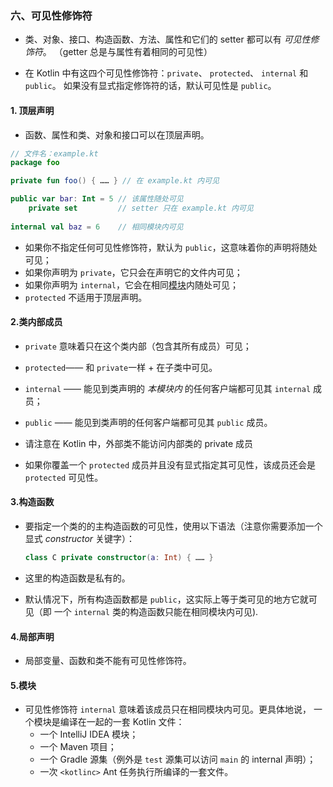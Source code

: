 ### 六、可见性修饰符

* 类、对象、接口、构造函数、方法、属性和它们的 setter 都可以有 *可见性修饰符*。 （getter 总是与属性有着相同的可见性）

* 在 Kotlin 中有这四个可见性修饰符：`private`、 `protected`、 `internal` 和 `public`。 如果没有显式指定修饰符的话，默认可见性是 `public`。

#### 1. 顶层声明

* 函数、属性和类、对象和接口可以在顶层声明。

```kotlin
// 文件名：example.kt
package foo

private fun foo() { …… } // 在 example.kt 内可见

public var bar: Int = 5 // 该属性随处可见
    private set         // setter 只在 example.kt 内可见
    
internal val baz = 6    // 相同模块内可见
```

* 如果你不指定任何可见性修饰符，默认为 `public`，这意味着你的声明将随处可见；
* 如果你声明为 `private`，它只会在声明它的文件内可见；
* 如果你声明为 `internal`，它会在相同[模块](https://www.kotlincn.net/docs/reference/visibility-modifiers.html#模块)内随处可见；
* `protected` 不适用于顶层声明。

#### 2.类内部成员

* `private` 意味着只在这个类内部（包含其所有成员）可见；
* `protected`—— 和 `private`一样 + 在子类中可见。
* `internal` —— 能见到类声明的 *本模块内* 的任何客户端都可见其 `internal` 成员；
* `public` —— 能见到类声明的任何客户端都可见其 `public` 成员。

* 请注意在 Kotlin 中，外部类不能访问内部类的 private 成员
* 如果你覆盖一个 `protected` 成员并且没有显式指定其可见性，该成员还会是 `protected` 可见性。

#### 3.构造函数

* 要指定一个类的的主构造函数的可见性，使用以下语法（注意你需要添加一个显式 *constructor* 关键字）：

  ```kotlin
  class C private constructor(a: Int) { …… }
  ```

* 这里的构造函数是私有的。

* 默认情况下，所有构造函数都是 `public`，这实际上等于类可见的地方它就可见（即 一个 `internal` 类的构造函数只能在相同模块内可见).

#### 4.局部声明

* 局部变量、函数和类不能有可见性修饰符。

#### 5.模块

* 可见性修饰符 `internal` 意味着该成员只在相同模块内可见。更具体地说， 一个模块是编译在一起的一套 Kotlin 文件：
  * 一个 IntelliJ IDEA 模块；
  * 一个 Maven 项目；
  * 一个 Gradle 源集（例外是 `test` 源集可以访问 `main` 的 internal 声明）；
  * 一次 `<kotlinc>` Ant 任务执行所编译的一套文件。

